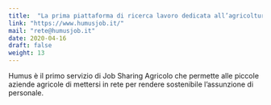 ```yaml
---
title:  "La prima piattaforma di ricerca lavoro dedicata all’agricoltura e impegnata a favorire contratti regolari"
link: "https://www.humusjob.it/"
mail: "rete@humusjob.it"
date: 2020-04-16
draft: false
weight: 13
---
```


Humus è il primo servizio di Job Sharing Agricolo che permette alle piccole aziende agricole di mettersi in rete per rendere sostenibile l’assunzione di personale.
